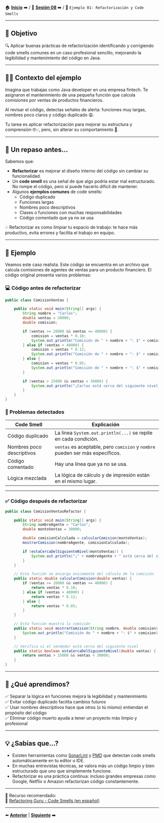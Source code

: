 🏠 [**Inicio**](../../Readme.md) ➡️ / 📖 [**Sesión 08**](../Readme.md) ➡️ / 📝 `Ejemplo 01: Refactorización y Code Smells`

---

## 🎯 Objetivo

🔍 Aplicar buenas prácticas de refactorización identificando y corrigiendo code smells comunes en un caso profesional sencillo, mejorando la legibilidad y mantenimiento del código en Java.

---

## 👩‍💻 Contexto del ejemplo

Imagina que trabajas como Java developer en una empresa fintech. Te asignaron el mantenimiento de una pequeña función que calcula comisiones por ventas de productos financieros.

Al revisar el código, detectas señales de alerta: funciones muy largas, nombres poco claros y código duplicado 😩. 

Tu tarea es aplicar refactorización para mejorar su estructura y comprensión 🤓💡, pero, sin alterar su comportamiento 🤔.

---

## 🧠 Un repaso antes...

Sabemos que:

- **Refactorizar** es mejorar el diseño interno del código sin cambiar su funcionalidad.  
- Un **code smell** es una señal de que algo podría estar mal estructurado. No rompe el código, pero sí puede hacerlo difícil de mantener.
- Algunos **ejemplos comunes** de code smells:
  - Código duplicado
  - Funciones largas
  - Nombres poco descriptivos
  - Clases o funciones con muchas responsabilidades
  - Código comentado que ya no se usa

💡 Refactorizar es como limpiar tu espacio de trabajo: te hace más productivo, evita errores y facilita el trabajo en equipo.

---

## 💼 Ejemplo 

Veamos este caso realista. Este código se encuentra en un archivo que calcula comisiones de agentes de ventas para un producto financiero. El código original presenta varios problemas:

### 💻 Código antes de refactorizar

```java
public class ComisionVentas {

    public static void main(String[] args) {
        String nombre = "Carlos";
        double ventas = 30000;
        double comision;

        if (ventas >= 20000 && ventas <= 40000) {
            comision = ventas * 0.10;
            System.out.println("Comisión de " + nombre + ": $" + comision);
        } else if (ventas > 40000) {
            comision = ventas * 0.12;
            System.out.println("Comisión de " + nombre + ": $" + comision);
        } else {
            comision = ventas * 0.05;
            System.out.println("Comisión de " + nombre + ": $" + comision);
        }

        if (ventas > 25000 && ventas < 30000) {
            System.out.println("¡Carlos está cerca del siguiente nivel!");
        }
    }
}
```

### 🚨 Problemas detectados

| Code Smell                 | Explicación                                                                  |
|---------------------------|-------------------------------------------------------------------------------|
| Código duplicado          | La línea `System.out.println(...)` se repite en cada condición.               |
| Nombres poco descriptivos | `ventas` es aceptable, pero `comision` y `nombre` pueden ser más específicos.|
| Código comentado          | Hay una línea que ya no se usa.                                              |
| Lógica mezclada           | La lógica de cálculo y de impresión están en el mismo lugar.                |

---

### ✅ Código después de refactorizar

```java
public class ComisionVentasRefactor {

    public static void main(String[] args) {
        String nombreAgente = "Carlos";
        double montoVentas = 30000;

        double comisionCalculada = calcularComision(montoVentas);
        mostrarComision(nombreAgente, comisionCalculada);

        if (estaCercaDelSiguienteNivel(montoVentas)) {
            System.out.println("¡" + nombreAgente + " está cerca del siguiente nivel!");
        }
    }

    // Esta función se encarga únicamente del cálculo de la comisión
    public static double calcularComision(double ventas) {
        if (ventas >= 20000 && ventas <= 40000) {
            return ventas * 0.10;
        } else if (ventas > 40000) {
            return ventas * 0.12;
        } else {
            return ventas * 0.05;
        }
    }

    // Esta función muestra la comisión
    public static void mostrarComision(String nombre, double comision) {
        System.out.println("Comisión de " + nombre + ": $" + comision);
    }

    // Verifica si el vendedor está cerca del siguiente nivel
    public static boolean estaCercaDelSiguienteNivel(double ventas) {
        return ventas > 25000 && ventas < 30000;
    }
}
```

---

## 🔄 ¿Qué aprendimos?

✅ Separar la lógica en funciones mejora la legibilidad y mantenimiento  
✅ Evitar código duplicado facilita cambios futuros  
✅ Usar nombres descriptivos hace que otros (o tú mismo) entiendan el propósito del código  
✅ Eliminar código muerto ayuda a tener un proyecto más limpio y profesional  

---

## 💡 ¿Sabías que...?

- Existen herramientas como [SonarLint](https://www.sonarlint.org/) y [PMD](https://pmd.github.io/) que detectan code smells automáticamente en tu editor o IDE.
- En muchas entrevistas técnicas, se valora más un código limpio y bien estructurado que uno que simplemente funcione.
- Refactorizar es una práctica continua: incluso grandes empresas como Google, Netflix o Amazon refactorizan código constantemente.

---

📘 Recurso recomendado:  
🔗 [Refactoring Guru - Code Smells (en español)](https://refactoring.guru/es/smells)

---


⬅️ [**Anterior**](../Readme.md) | [**Siguiente**](../Ejemplo-02/Readme.md) ➡️
